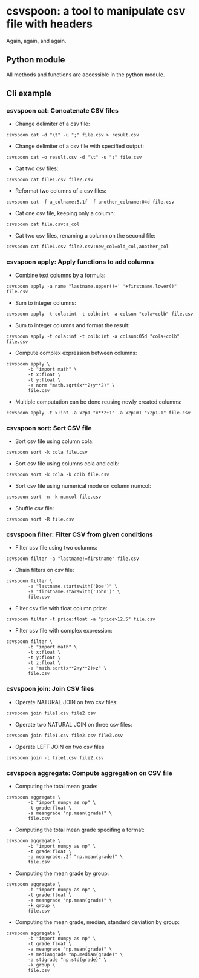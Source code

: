 # csvspoon: a tool to manipulate csv file with headers

Again, again, and again.

## Python module

All methods and functions are accessible in the python module.

## Cli example
### csvspoon cat: Concatenate CSV files
 - Change delimiter of a csv file:
```
csvspoon cat -d "\t" -u ";" file.csv > result.csv
```
 - Change delimiter of a csv file with specified output:
```
csvspoon cat -o result.csv -d "\t" -u ";" file.csv
```
 - Cat two csv files:
```
csvspoon cat file1.csv file2.csv
```
 - Reformat two columns of a csv files:
```
csvspoon cat -f a_colname:5.1f -f another_colname:04d file.csv
```
 - Cat one csv file, keeping only a column:
```
csvspoon cat file.csv:a_col
```
 - Cat two csv files, renaming a column on the second file:
```
csvspoon cat file1.csv file2.csv:new_col=old_col,another_col
```
### csvspoon apply: Apply functions to add columns
 - Combine text columns by a formula:
```
csvspoon apply -a name "lastname.upper()+' '+firstname.lower()" file.csv
```
 - Sum to integer columns:
```
csvspoon apply -t cola:int -t colb:int -a colsum "cola+colb" file.csv
```
 - Sum to integer columns and format the result:
```
csvspoon apply -t cola:int -t colb:int -a colsum:05d "cola+colb" file.csv
```
 - Compute complex expression between columns:
```
csvspoon apply \
        -b "import math" \
        -t x:float \
        -t y:float \
        -a norm "math.sqrt(x**2+y**2)" \
        file.csv
```
 - Multiple computation can be done reusing newly created columns:
```
csvspoon apply -t x:int -a x2p1 "x**2+1" -a x2p1m1 "x2p1-1" file.csv
```
### csvspoon sort: Sort CSV file
 - Sort csv file using column cola:
```
csvspoon sort -k cola file.csv
```
 - Sort csv file using columns cola and colb:
```
csvspoon sort -k cola -k colb file.csv
```
 - Sort csv file using numerical mode on column numcol:
```
csvspoon sort -n -k numcol file.csv
```
 - Shuffle csv file:
```
csvspoon sort -R file.csv
```
### csvspoon filter: Filter CSV from given conditions
 - Filter csv file using two columns:
```
csvspoon filter -a "lastname!=firstname" file.csv
```
 - Chain filters on csv file:
```
csvspoon filter \
        -a "lastname.startswith('Doe')" \
        -a "firstname.starswith('John')" \
        file.csv
```
 - Filter csv file with float column price:
```
csvspoon filter -t price:float -a "price>12.5" file.csv
```
 - Filter csv file with complex expression:
```
csvspoon filter \
        -b "import math" \
        -t x:float \
        -t y:float \
        -t z:float \
        -a "math.sqrt(x**2+y**2)>z" \
        file.csv
```
### csvspoon join: Join CSV files
 - Operate NATURAL JOIN on two csv files:
```
csvspoon join file1.csv file2.csv
```
 - Operate two NATURAL JOIN on three csv files:
```
csvspoon join file1.csv file2.csv file3.csv
```
 - Operate LEFT JOIN on two csv files
```
csvspoon join -l file1.csv file2.csv
```
### csvspoon aggregate: Compute aggregation on CSV file
 - Computing the total mean grade:
```
csvspoon aggregate \
        -b "import numpy as np" \
        -t grade:float \
        -a meangrade "np.mean(grade)" \
        file.csv
```
 - Computing the total mean grade specifing a format:
```
csvspoon aggregate \
        -b "import numpy as np" \
        -t grade:float \
        -a meangrade:.2f "np.mean(grade)" \
        file.csv
```
 - Computing the mean grade by group:
```
csvspoon aggregate \
        -b "import numpy as np" \
        -t grade:float \
        -a meangrade "np.mean(grade)" \
        -k group \
        file.csv
```
 - Computing the mean grade, median, standard deviation by group:
```
csvspoon aggregate \
        -b "import numpy as np" \
        -t grade:float \
        -a meangrade "np.mean(grade)" \
        -a mediangrade "np.median(grade)" \
        -a stdgrade "np.std(grade)" \
        -k group \
        file.csv
```
